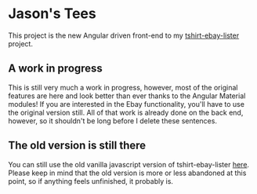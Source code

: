 # Jason's Tees

This project is the new Angular driven front-end to my [tshirt-ebay-lister](https://github.com/selfVSmind/tshirt-ebay-lister) project. 

## A work in progress

This is still very much a work in progress, however, most of the original features are here and look better than ever thanks to the Angular Material modules! If you are interested in the Ebay functionality, you'll have to use the original version still. All of that work is already done on the back end, however, so it shouldn't be long before I delete these sentences.

## The old version is still there

You can still use the old vanilla javascript version of tshirt-ebay-lister [here](https://t-shirts.jasonlambert.io/old-version). Please keep in mind that the old version is more or less abandoned at this point, so if anything feels unfinished, it probably is.
